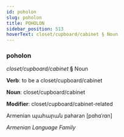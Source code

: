 ```yaml
---
id: poholon
slug: poholon
title: POHOLON
sidebar_position: 513
hoverText: closet/cupboard/cabinet § Noun
---
```


### poholon

*closet/cupboard/cabinet* **§** Noun

**Verb**: to be a closet/cupboard/cabinet

**Noun**: closet/cupboard/cabinet

**Modifier**: closet/cupboard/cabinet-related

Armenian պահարան paharan [pɑhɑˈɾɑn]

*Armenian Language Family*
